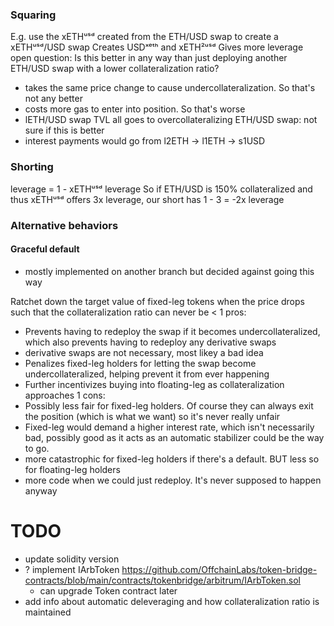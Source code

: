 ### Squaring
E.g. use the xETHᵘˢᵈ created from the ETH/USD swap to create a xETHᵘˢᵈ/USD swap
Creates USDˣᵉᵗʰ and xETH²ᵘˢᵈ
Gives more leverage
open question: Is this better in any way than just deploying another ETH/USD swap with a lower collateralization ratio?
  - takes the same price change to cause undercollateralization. So that's not any better
  - costs more gas to enter into position. So that's worse
  - lETH/USD swap TVL all goes to overcollateralizing ETH/USD swap: not sure if this is better
  - interest payments would go from l2ETH -> l1ETH -> s1USD

### Shorting
leverage = 1 - xETHᵘˢᵈ leverage
So if ETH/USD is 150% collateralized and thus xETHᵘˢᵈ offers 3x leverage, our short has 1 - 3 = -2x leverage

### Alternative behaviors
#### Graceful default
- mostly implemented on another branch but decided against going this way

Ratchet down the target value of fixed-leg tokens when the price drops such that the collateralization ratio can never be < 1
pros:
  - Prevents having to redeploy the swap if it becomes undercollateralized, which also prevents having to redeploy any derivative swaps
   - derivative swaps are not necessary, most likey a bad idea
  - Penalizes fixed-leg holders for letting the swap become undercollateralized, helping prevent it from ever happening
  - Further incentivizes buying into floating-leg as collateralization approaches 1
cons:
  - Possibly less fair for fixed-leg holders. Of course they can always exit the position (which is what we want) so it's never really unfair
  - Fixed-leg would demand a higher interest rate, which isn't necessarily bad, possibly good as it acts as an automatic stabilizer
could be the way to go.
  - more catastrophic for fixed-leg holders if there's a default. BUT less so for floating-leg holders
  - more code when we could just redeploy. It's never supposed to happen anyway


  # TODO
- update solidity version
- ? implement IArbToken https://github.com/OffchainLabs/token-bridge-contracts/blob/main/contracts/tokenbridge/arbitrum/IArbToken.sol
  - can upgrade Token contract later
- add info about automatic deleveraging and how collateralization ratio is maintained